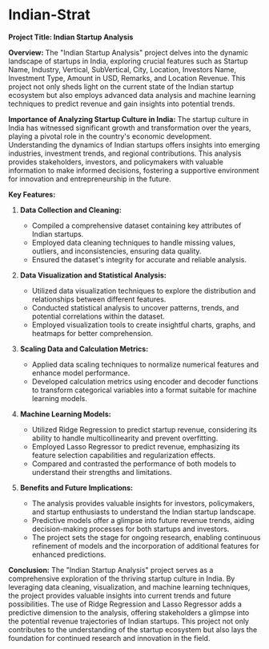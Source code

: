 # Indian-Strat
**Project Title: Indian Startup Analysis**

**Overview:**
The "Indian Startup Analysis" project delves into the dynamic landscape of startups in India, exploring crucial features such as Startup Name, Industry, Vertical, SubVertical, City, Location, Investors Name, Investment Type, Amount in USD, Remarks, and Location Revenue. This project not only sheds light on the current state of the Indian startup ecosystem but also employs advanced data analysis and machine learning techniques to predict revenue and gain insights into potential trends.

**Importance of Analyzing Startup Culture in India:**
The startup culture in India has witnessed significant growth and transformation over the years, playing a pivotal role in the country's economic development. Understanding the dynamics of Indian startups offers insights into emerging industries, investment trends, and regional contributions. This analysis provides stakeholders, investors, and policymakers with valuable information to make informed decisions, fostering a supportive environment for innovation and entrepreneurship in the future.

**Key Features:**

1. **Data Collection and Cleaning:**
   - Compiled a comprehensive dataset containing key attributes of Indian startups.
   - Employed data cleaning techniques to handle missing values, outliers, and inconsistencies, ensuring data quality.
   - Ensured the dataset's integrity for accurate and reliable analysis.

2. **Data Visualization and Statistical Analysis:**
   - Utilized data visualization techniques to explore the distribution and relationships between different features.
   - Conducted statistical analysis to uncover patterns, trends, and potential correlations within the dataset.
   - Employed visualization tools to create insightful charts, graphs, and heatmaps for better comprehension.

3. **Scaling Data and Calculation Metrics:**
   - Applied data scaling techniques to normalize numerical features and enhance model performance.
   - Developed calculation metrics using encoder and decoder functions to transform categorical variables into a format suitable for machine learning models.

4. **Machine Learning Models:**
   - Utilized Ridge Regression to predict startup revenue, considering its ability to handle multicollinearity and prevent overfitting.
   - Employed Lasso Regressor to predict revenue, emphasizing its feature selection capabilities and regularization effects.
   - Compared and contrasted the performance of both models to understand their strengths and limitations.

5. **Benefits and Future Implications:**
   - The analysis provides valuable insights for investors, policymakers, and startup enthusiasts to understand the Indian startup landscape.
   - Predictive models offer a glimpse into future revenue trends, aiding decision-making processes for both startups and investors.
   - The project sets the stage for ongoing research, enabling continuous refinement of models and the incorporation of additional features for enhanced predictions.

**Conclusion:**
The "Indian Startup Analysis" project serves as a comprehensive exploration of the thriving startup culture in India. By leveraging data cleaning, visualization, and machine learning techniques, the project provides valuable insights into current trends and future possibilities. The use of Ridge Regression and Lasso Regressor adds a predictive dimension to the analysis, offering stakeholders a glimpse into the potential revenue trajectories of Indian startups. This project not only contributes to the understanding of the startup ecosystem but also lays the foundation for continued research and innovation in the field.
